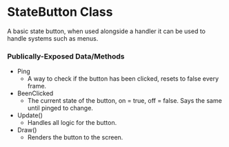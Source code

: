 # StateButton Class

A basic state button, when used alongside a handler it can be used to handle systems such as menus.

### Publically-Exposed Data/Methods
- Ping
    - A way to check if the button has been clicked, resets to false every frame.
- BeenClicked
    - The current state of the button, on = true, off = false. Says the same until pinged to change.  
- Update()
    - Handles all logic for the button.
- Draw()
    - Renders the button to the screen.
